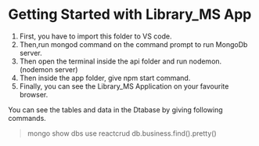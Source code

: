 # Getting Started with Library_MS App

1. First, you have to import this folder to VS code. 
2. Then,run mongod command on the command prompt to run MongoDb server.
3. Then open the terminal inside the api folder and run nodemon.
   (nodemon server)
4. Then inside the app folder, give npm start command.
5. Finally, you can see the Library_MS Application on your favourite browser. 

You can see the tables and data in the Dtabase by giving following commands.

>mongo
>show dbs
>use reactcrud
>db.business.find().pretty()